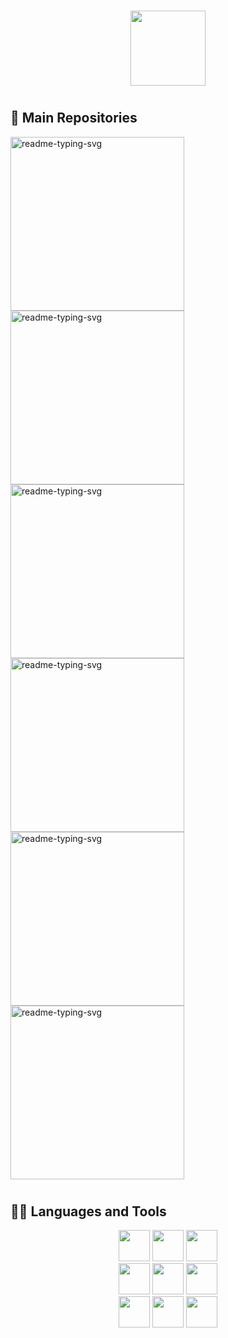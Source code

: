 #
<p align="center">
  <img height="120px" src="https://github.com/user-attachments/assets/c3faf31c-e722-412a-a418-a1ec678df76b">
</p>

<!--p align="center">
  <img height="80px" src="https://github.com/user-attachments/assets/fe145055-fc1b-4f45-a8a1-80cd1ddf4ade">
</p-->

<!--p align="center">
  <img height="80px" src="https://github.com/user-attachments/assets/2f3ca537-0cfd-41d7-aafb-47f47af31630">
</p-->

#

<summary>
  <h2> 📘 Main Repositories </h2>
</summary>

<p align="left">
  <a href="https://github.com/Vinokaa/V-Swing"><img width="278" src="https://denvercoder1-github-readme-stats.vercel.app/api/pin/?username=Vinokaa&repo=V-Swing&theme=react&bg_color=1F222E&title_color=D600FF&hide_border=true&icon_color=F8D866&show_icons=false" alt="readme-typing-svg"></a>
  <a href="https://github.com/Vinokaa/Dam-Management-Web-App"><img width="278" src="https://denvercoder1-github-readme-stats.vercel.app/api/pin/?username=Vinokaa&repo=Dam-Management-Web-App&theme=react&bg_color=1F222E&title_color=D600FF&hide_border=true&icon_color=F8D866&show_icons=false" alt="readme-typing-svg"></a>
  <a href="https://github.com/Vinokaa/Java-Data-Structures"><img width="278" src="https://denvercoder1-github-readme-stats.vercel.app/api/pin/?username=Vinokaa&repo=Java-Data-Structures&theme=react&bg_color=1F222E&title_color=D600FF&hide_border=true&icon_color=F8D866&show_icons=false" alt="readme-typing-svg"></a>
  <a href="https://github.com/Vinokaa/C-Data-Structures"><img width="278" src="https://denvercoder1-github-readme-stats.vercel.app/api/pin/?username=Vinokaa&repo=C-Data-Structures&theme=react&bg_color=1F222E&title_color=D600FF&hide_border=true&icon_color=F8D866&show_icons=false" alt="readme-typing-svg"></a>
  <a href="https://github.com/Vinokaa/Binary-Text-Editor"><img width="278" src="https://denvercoder1-github-readme-stats.vercel.app/api/pin/?username=Vinokaa&repo=Binary-Text-Editor&theme=react&bg_color=1F222E&title_color=D600FF&hide_border=true&icon_color=F8D866&show_icons=false" alt="readme-typing-svg"></a>
  <a href="https://github.com/Vinokaa/Base64-Decoder"><img width="278" src="https://denvercoder1-github-readme-stats.vercel.app/api/pin/?username=Vinokaa&repo=Base64-Decoder&theme=react&bg_color=1F222E&title_color=D600FF&hide_border=true&icon_color=F8D866&show_icons=false" alt="readme-typing-svg"></a>
</p>

#

<summary>
  <h2> 👨‍💻 Languages and Tools </h2>
  <div align="center">
    <img height="50px" src="https://github.com/user-attachments/assets/2343a9e3-6073-4b79-859e-ceeef20c2478">
    <img height="50px" src="https://github.com/user-attachments/assets/461b187b-0c58-4e46-a0a5-8ecc1c168010">
    <img height="50px" src="https://img.shields.io/badge/python-3776AB?style=for-the-badge&logo=python&logoColor=white"> 
  </div>
  <div align="center">
    <img height="50px" src="https://img.shields.io/badge/html5-E34F26?style=for-the-badge&logo=html5&logoColor=white"> 
    <img height="50px" src="https://img.shields.io/badge/css-1572B6?style=for-the-badge&logo=css3&logoColor=white"> 
    <img height="50px" src="https://img.shields.io/badge/javascript-F7DF1E?style=for-the-badge&logo=javascript&logoColor=black"> 
  </div>
  <div align="center">
    <img height="50px" src="https://img.shields.io/badge/php-777BB3?style=for-the-badge&logo=php&logoColor=white">
    <img height="50px" src="https://img.shields.io/badge/mysql-4479A1?style=for-the-badge&logo=mysql&logoColor=white">
    <img height="50px" src="https://img.shields.io/badge/flask-000000?style=for-the-badge&logo=flask&logoColor=white">
  </div>
  <!--<div align="center">
    <img height="50px" src="https://img.shields.io/badge/apache%20spark-e25a1c?style=for-the-badge&logo=apachespark&logoColor=white">
    <img height="50px" src="https://img.shields.io/badge/apache%20hadoop-ffff00?style=for-the-badge&logo=apachehadoop&logoColor=black">
  </div>
  <div align="center">
    <img height="50px" src="https://img.shields.io/badge/packet%20tracer-049FD9?style=for-the-badge&logo=cisco&logoColor=white">
  </div>
  <div align="center">
    <img height="50px" src="https://img.shields.io/badge/linux-FCC624?style=for-the-badge&logo=linux&logoColor=black">
    <img height="50px" src="https://github.com/user-attachments/assets/b03bb283-f3d0-4146-b83e-ddf73feac8af">
  </div>
  <div align="center">
    <img height="50px" src="https://img.shields.io/badge/github-181717?style=for-the-badge&logo=github&logoColor=white">
    <img height="50px" src="https://img.shields.io/badge/git-F05032?style=for-the-badge&logo=git&logoColor=white">
  </div>
  <div align="center">
    <img height="50px" src="https://github.com/user-attachments/assets/428a9afe-5ea0-4bee-8a96-4e666a7e9d52">
  </div>
  <div align="center">
    <img height="50px" src="https://img.shields.io/badge/uml-962444?style=for-the-badge&logo=uml&logoColor=white">
  </div>-->
</summary>
